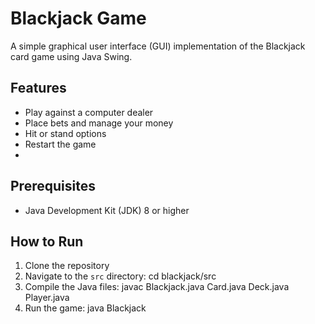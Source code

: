 # Blackjack Game

A simple graphical user interface (GUI) implementation of the Blackjack card game using Java Swing.

  ## Features
- Play against a computer dealer
- Place bets and manage your money
- Hit or stand options
- Restart the game
- 
## Prerequisites
- Java Development Kit (JDK) 8 or higher

## How to Run
1. Clone the repository
2. Navigate to the `src` directory: cd blackjack/src
3. Compile the Java files: javac Blackjack.java Card.java Deck.java Player.java
4. Run the game: java Blackjack
